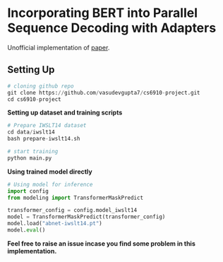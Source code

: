 # Incorporating BERT into Parallel Sequence Decoding with Adapters

Unofficial implementation of [paper](https://arxiv.org/abs/2010.06138).

## Setting Up

```python
# cloning github repo
git clone https://github.com/vasudevgupta7/cs6910-project.git
cd cs6910-project
```

**Setting up dataset and training scripts**

```python
# Prepare IWSLT14 dataset 
cd data/iwslt14
bash prepare-iwslt14.sh

# start training
python main.py
```

**Using trained model directly**

```python
# Using model for inference
import config
from modeling import TransformerMaskPredict

transformer_config = config.model_iwslt14
model = TransformerMaskPredict(transformer_config)
model.load("abnet-iwslt14.pt")
model.eval()
```

**Feel free to raise an issue incase you find some problem in this implementation.**
